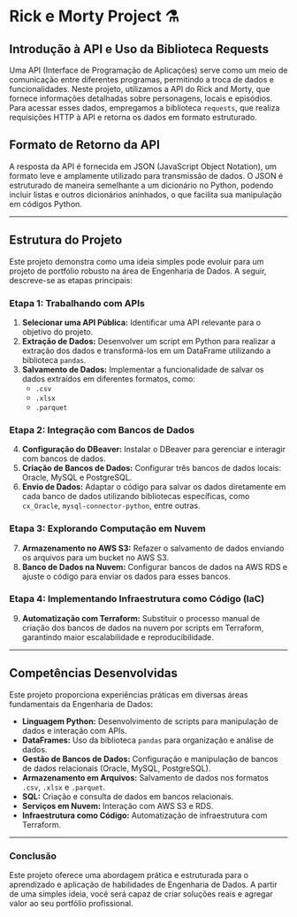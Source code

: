 # Rick e Morty Project ⚗️

## Introdução à API e Uso da Biblioteca Requests
Uma API (Interface de Programação de Aplicações) serve como um meio de comunicação entre diferentes programas, permitindo a troca de dados e funcionalidades. Neste projeto, utilizamos a API do Rick and Morty, que fornece informações detalhadas sobre personagens, locais e episódios. Para acessar esses dados, empregamos a biblioteca `requests`, que realiza requisições HTTP à API e retorna os dados em formato estruturado.

## Formato de Retorno da API
A resposta da API é fornecida em JSON (JavaScript Object Notation), um formato leve e amplamente utilizado para transmissão de dados. O JSON é estruturado de maneira semelhante a um dicionário no Python, podendo incluir listas e outros dicionários aninhados, o que facilita sua manipulação em códigos Python.

---

## Estrutura do Projeto
Este projeto demonstra como uma ideia simples pode evoluir para um projeto de portfólio robusto na área de Engenharia de Dados. A seguir, descreve-se as etapas principais:

### Etapa 1: Trabalhando com APIs
1. **Selecionar uma API Pública:** Identificar uma API relevante para o objetivo do projeto.
2. **Extração de Dados:** Desenvolver um script em Python para realizar a extração dos dados e transformá-los em um DataFrame utilizando a biblioteca `pandas`.
3. **Salvamento de Dados:** Implementar a funcionalidade de salvar os dados extraídos em diferentes formatos, como:
   - `.csv`
   - `.xlsx`
   - `.parquet`

### Etapa 2: Integração com Bancos de Dados
4. **Configuração do DBeaver:** Instalar o DBeaver para gerenciar e interagir com bancos de dados.
5. **Criação de Bancos de Dados:** Configurar três bancos de dados locais: Oracle, MySQL e PostgreSQL.
6. **Envio de Dados:** Adaptar o código para salvar os dados diretamente em cada banco de dados utilizando bibliotecas específicas, como `cx_Oracle`, `mysql-connector-python`, entre outras.

### Etapa 3: Explorando Computação em Nuvem
7. **Armazenamento no AWS S3:** Refazer o salvamento de dados enviando os arquivos para um bucket no AWS S3.
8. **Banco de Dados na Nuvem:** Configurar bancos de dados na AWS RDS e ajuste o código para enviar os dados para esses bancos.

### Etapa 4: Implementando Infraestrutura como Código (IaC)
9. **Automatização com Terraform:** Substituir o processo manual de criação dos bancos de dados na nuvem por scripts em Terraform, garantindo maior escalabilidade e reproducibilidade.

---

## Competências Desenvolvidas
Este projeto proporciona experiências práticas em diversas áreas fundamentais da Engenharia de Dados:

- **Linguagem Python:** Desenvolvimento de scripts para manipulação de dados e interação com APIs.
- **DataFrames:** Uso da biblioteca `pandas` para organização e análise de dados.
- **Gestão de Bancos de Dados:** Configuração e manipulação de bancos de dados relacionais (Oracle, MySQL, PostgreSQL).
- **Armazenamento em Arquivos:** Salvamento de dados nos formatos `.csv`, `.xlsx` e `.parquet`.
- **SQL:** Criação e consulta de dados em bancos relacionais.
- **Serviços em Nuvem:** Interação com AWS S3 e RDS.
- **Infraestrutura como Código:** Automatização de infraestrutura com Terraform.

---

### Conclusão
Este projeto oferece uma abordagem prática e estruturada para o aprendizado e aplicação de habilidades de Engenharia de Dados. A partir de uma simples ideia, você será capaz de criar soluções reais e agregar valor ao seu portfólio profissional.

